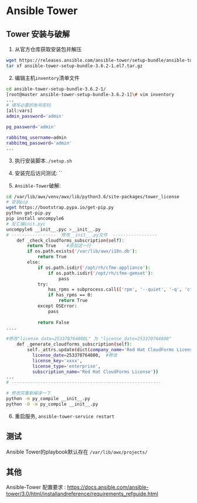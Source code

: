 # Ansible Tower

## Tower 安装与破解

1. 从官方仓库获取安装包并解压

```bash
wget https://releases.ansible.com/ansible-tower/setup-bundle/ansible-tower-setup-bundle-3.6.2-1.el7.tar.gz
tar xf ansible-tower-setup-bundle-3.6.2-1.el7.tar.gz
```

2. 编辑主机`inventory`清单文件

```bash
cd ansible-tower-setup-bundle-3.6.2-1/
[root@master ansible-tower-setup-bundle-3.6.2-1]\# vim inventory
...
# 填写必要的账号密码
[all:vars]
admin_password='admin'	

pg_password='admin'

rabbitmq_username=admin
rabbitmq_password='admin'
...
```

3. 执行安装脚本`./setup.sh`

4. 安装完后访问测试: ``
5. `Ansible-Tower`破解:

```bash
cd /var/lib/awx/venv/awx/lib/python3.6/site-packages/tower_license
# 安装pip
wget https://bootstrap.pypa.io/get-pip.py
python get-pip.py
pip install uncompyle6
# 反汇编init.pyc
uncompyle6 __init__.pyc >__init__.py
# -----------------  修改__init__.py文件  -----------------
    def _check_cloudforms_subscription(self):
        return True    #添加这一行
        if os.path.exists('/var/lib/awx/i18n.db'):
            return True
        else:
            if os.path.isdir('/opt/rh/cfme-appliance'):
                if os.path.isdir('/opt/rh/cfme-gemset'):
                    pass
            try:
                has_rpms = subprocess.call(['rpm', '--quiet', '-q', 'cfme', 'cfme-appliance', 'cfme-gemset'])
                if has_rpms == 0:
                    return True
            except OSError:
                pass
 
            return False
....
 
#修改"license_date=253370764800L" 为 "license_date=253370764800"
    def _generate_cloudforms_subscription(self):
        self._attrs.update(dict(company_name='Red Hat CloudForms License', instance_count=MAX_INSTANCES,
          license_date=253370764800,  #修改
          license_key='xxxx',
          license_type='enterprise',
          subscription_name='Red Hat CloudForms License'))
...
# ---------------------------------------------------------

# 修改完重新编译一下
python -m py_compile __init__.py
python -O -m py_compile __init__.py
```

6. 重启服务, `ansible-tower-service restart`

## 测试

Ansible Tower的playbook默认存在 `/var/lib/awx/projects/`

## 其他

Ansible-Tower 配置要求 : https://docs.ansible.com/ansible-tower/3.0/html/installandreference/requirements_refguide.html